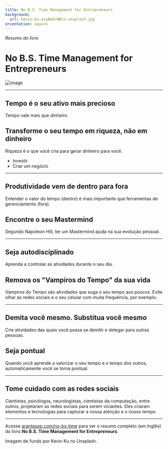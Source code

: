 ```yaml
---
title: No B.S. Time Management for Entrepreneurs
background:
  url: kevin-ku-aiyBwbrWWlo-unsplash.jpg
orientation: square
---
```


_Resumo do livro_

# No B.S. Time Management for Entrepreneurs

![image](https://arantespp.com/images/books/no-bs-time-management-for-entrepreneurs.jpg)

---

## Tempo é o seu ativo mais precioso

Tempo vale mais que dinheiro.

## Transforme o seu tempo em riqueza, não em dinheiro

Riqueza é o que você cria para gerar dinheiro para você.

- Investir
- Criar um negócio

---

## Produtividade vem de dentro para fora

Entender o valor do tempo (dentro) é mais importante que ferramentas de gerenciamento (fora).

## Encontre o seu Mastermind

Segundo Napoleon Hill, ter um Mastermind ajuda na sua evolução pessoal.

---

## Seja autodisciplinado

Aprenda a controlar as atividades durante o seu dia.

## Remova os "Vampiros do Tempo" da sua vida

Vampiros do Tempo são atividades que suga o seu tempo aos poucos. Evite olhar as redes sociais e o seu celular com muita frequência, por exemplo.

---

## Demita você mesmo. Substitua você mesmo

Crie atividades das quais você possa se demitir e delegar para outras pessoas.

## Seja pontual

Quando você aprende a valorizar o seu tempo e o tempo dos outros, automaticamente você se torna pontual.

---

## Tome cuidado com as redes sociais

Cientistas, psicólogos, neurologistas, cientistas da computação, entre outros, projetaram as redes sociais para serem viciantes. Eles criaram elementos e tecnologias para capturar a nossa atenção e o nosso tempo.

---

Acesse [arantespp.com/no-bs-time](https://arantespp.com/no-bs-time) para ver o resumo completo (em Inglês) do livro **No B.S. Time Management for Entrepreneurs**.

Imagem de fundo por Kevin Ku no Unsplash.

